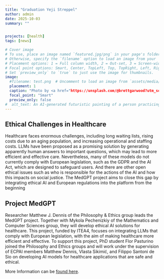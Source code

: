 ```yaml
---
title: "Graduation Yeji Streppel"
author: admin
date: 2025-10-03
summary: ""


projects: [health]
tags: [news]

# Cover image
# To use, place an image named `featured.jpg/png` in your page's folder.
# Otherwise, specify the `filename` option to load an image from your `assets/media/` folder.
# Placement options: 1 = Full column width, 2 = Out-set, 3 = Screen-width
# Focal point options: Smart, Center, TopLeft, Top, TopRight, Left, Right, BottomLeft, Bottom, BottomRight
# Set `preview_only` to `true` to just use the image for thumbnails.
image:
  #filename: test.png  # Uncomment to load an image from `assets/media/` instead.
  placement: 1
  caption: "Photo by <a href="https://unsplash.com/@brettgarwood?utm_source=unsplash&utm_medium=referral&utm_content=creditCopyText">Brett Garwood</a> on <a href="https://unsplash.com/photos/gold-dragon-statue-during-daytime-uvvvKneSp_U?utm_source=unsplash&utm_medium=referral&utm_content=creditCopyText">Unsplash</a>"
  focal_point: "Smart"
  preview_only: false
#  alt_text: An AI-generated futuristic painting of a person practicing mindfulness in the chaos of modern life.
---
```


## Ethical Challenges in Healthcare 

Healthcare faces enormous challenges, including long waiting lists, rising costs due to an aging population, and increasing operational and staffing costs. LLMs have been proposed as a promising solution by generating apparently human answers to important questions, which may lead to more efficient and effective care. Nevertheless, many of these models do not currently comply with European legislation, such as the GDPR and the AI Act, which are designed to safeguard users. And there are other open ethical issues such as who is responsible for the actions of the AI and how this impacts on social justice. The MedGPT project aims to close this gap by integrating ethical AI and European regulations into the platform from the beginning 

## Project MedGPT 

Researcher Matthew J. Dennis of the Philosophy & Ethics group leads the MedGPT project. Together with Mykola Pechenizkiy of the Mathematics and Computer Sciences group, they will develop ethical AI solutions for healthcare. This project, funded by ITEA4, focuses on integrating LLMs that comply with European legislation, with the aim of making healthcare more efficient and effective. To support this project, PhD student Flor Pasturino joined the Philosophy and Ethics groups and will work under the supervision of ECPAI members Matthew Dennis, Vlasta Sikimić, and Filippo Santoni de Sio on developing AI models for healthcare applications that are safe and ethical. 

More Information can be [found here](https://www.tue.nl/en/news-and-events/news-overview/25-03-2025-medgpt-ethical-ai-for-better-healthcare  ). 
